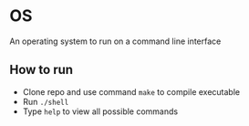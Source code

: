 # OS
An operating system to run on a command line interface
## How to run
- Clone repo and use command `make` to compile executable
- Run `./shell`
- Type `help` to view all possible commands
